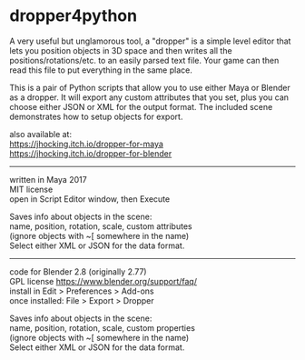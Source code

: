 # dropper4python

A very useful but unglamorous tool, a "dropper" is a simple level editor that lets you position objects in 3D space and then writes all the positions/rotations/etc. to an easily parsed text file. Your game can then read this file to put everything in the same place.

This is a pair of Python scripts that allow you to use either Maya or Blender as a dropper. It will export any custom attributes that you set, plus you can choose either JSON or XML for the output format. The included scene demonstrates how to setup objects for export.

also available at:
<br>https://jhocking.itch.io/dropper-for-maya
<br>https://jhocking.itch.io/dropper-for-blender

---

written in Maya 2017
<br>MIT license
<br>open in Script Editor window, then Execute

Saves info about objects in the scene:
<br>name, position, rotation, scale, custom attributes
<br>(ignore objects with ~[ somewhere in the name)
<br>Select either XML or JSON for the data format. 

---

code for Blender 2.8 (originally 2.77)
<br>GPL license https://www.blender.org/support/faq/
<br>install in Edit > Preferences > Add-ons
<br>once installed: File > Export > Dropper

Saves info about objects in the scene:
<br>name, position, rotation, scale, custom properties
<br>(ignore objects with ~[ somewhere in the name)
<br>Select either XML or JSON for the data format. 
